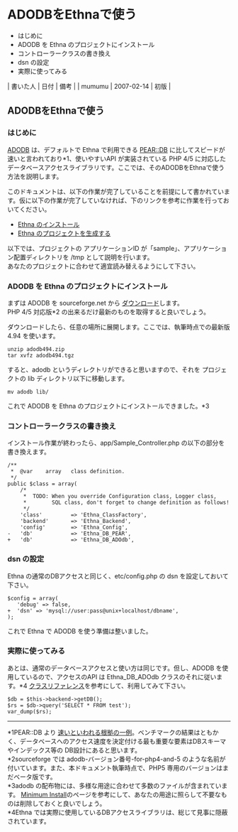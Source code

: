 # ADODBをEthnaで使う
  - はじめに 
  - ADODB を Ethna のプロジェクトにインストール 
  - コントローラークラスの書き換え 
  - dsn の設定 
  - 実際に使ってみる 

| 書いた人 | 日付 | 備考 |
| mumumu | 2007-02-14 | 初版 |

## ADODBをEthnaで使う

### はじめに

[ADODB](http://adodb.sourceforge.net/) は、デフォルトで Ethna で利用できる [PEAR::DB](http://pear.php.net/manual/ja/package.database.db.php) に比してスピードが速いと言われており\*1、使いやすいAPI が実装されている PHP 4/5 に対応したデータベースアクセスライブラリです。ここでは、そのADODBをEthnaで使う方法を説明します。

このドキュメントは、以下の作業が完了していることを前提にして書かれています。仮に以下の作業が完了していなければ、下のリンクを参考に作業を行っておいてください。

- [Ethna のインストール](tutorial-install_guide.md)
- [Ethna のプロジェクトを生成する](tutorial-practice1.md#ud75ed71)

以下では、プロジェクトの アプリケーションID が「sample」、アプリケーション配置ディレクトリを /tmp として説明を行います。  
あなたのプロジェクトに合わせて適宜読み替えるようにして下さい。

### ADODB を Ethna のプロジェクトにインストール

まずは ADODB を sourceforge.net から [ダウンロード](http://adodb.sourceforge.net/#download)します。  
PHP 4/5 対応版\*2 の出来るだけ最新のものを取得すると良いでしょう。

ダウンロードしたら、任意の場所に展開します。ここでは、執筆時点での最新版 4.94 を使います。

    unzip adodb494.zip
    tar xvfz adodb494.tgz

すると、adodb というディレクトリができると思いますので、それを プロジェクトの lib ディレクトリ以下に移動します。

    mv adodb lib/

これで ADODB を Ethna のプロジェクトにインストールできました。\*3

### コントローラークラスの書き換え

インストール作業が終わったら、app/Sample_Controller.php の以下の部分を書き換えます。
    
    /**
     *  @var    array   class definition.
     */
    public $class = array(
        /*
         *  TODO: When you override Configuration class, Logger class,
         *        SQL class, don't forget to change definition as follows!
         */
        'class'         => 'Ethna_ClassFactory',
        'backend'       => 'Ethna_Backend',
        'config'        => 'Ethna_Config',
    -   'db'            => 'Ethna_DB_PEAR',
    +   'db'            => 'Ethna_DB_ADOdb',

### dsn の設定

Ethna の通常のDBアクセスと同じく、etc/config.php の dsn を設定しておいて下さい。

    $config = array(
       'debug' => false,
    +  'dsn' => 'mysql://user:pass@unix+localhost/dbname',
    );

これで Ethna で ADODB を使う準備は整いました。

### 実際に使ってみる

あとは、通常のデータベースアクセスと使い方は同じです。但し、ADODB を使用しているので、アクセスのAPI は Ethna_DB_ADOdb クラスのそれに従います。\*4 [クラスリファレンス](doc/Ethna/Ethna_DB_ADOdb.html)を参考にして、利用してみて下さい。

    $db = $this->backend->getDB();
    $rs = $db->query('SELECT * FROM test');
    var_dump($rs);


* * *
\*1PEAR::DB より [速いといわれる根拠の一例](http://phplens.com/lens/adodb/)。ベンチマークの結果はともかく、データベースへのアクセス速度を決定付ける最も重要な要素はDBスキーマやインデックス等の DB設計にあると思います。  
\*2sourceforge では adodb-バージョン番号-for-php4-and-5 のような名前が付いています。また、本ドキュメント執筆時点で、PHP5 専用のバージョンはまだベータ版です。  
\*3adodb の配布物には、多様な用途に合わせて多数のファイルが含まれています。 [Minimum Install](http://phplens.com/lens/adodb/docs-adodb.htm#mininstall)のページを参考にして、あなたの用途に照らして不要なものは削除しておくと良いでしょう。  
\*4Ethna では実際に使用しているDBアクセスライブラリは、総じて見事に隠蔽されています。  

